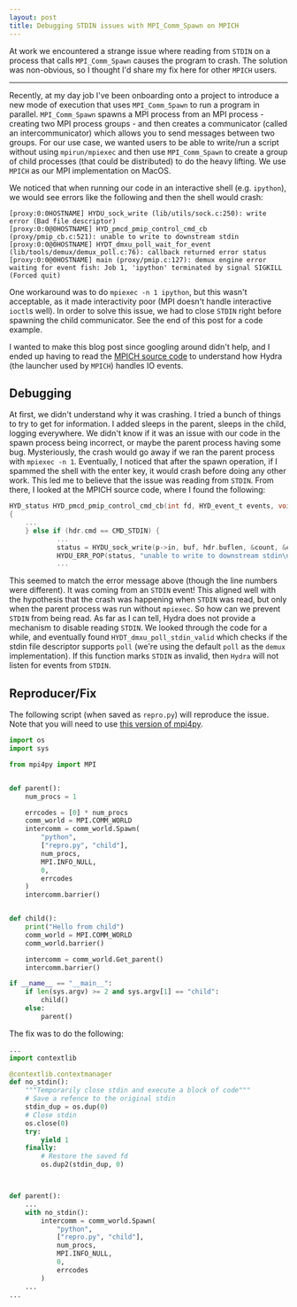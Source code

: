 ```yaml
---
layout: post
title: Debugging STDIN issues with MPI_Comm_Spawn on MPICH
---
```


At work we encountered a strange issue where reading from `STDIN` on a process
that calls `MPI_Comm_Spawn` causes the program to crash. The solution was
non-obvious, so I thought I'd share my fix here for other `MPICH` users.

---

Recently, at my day job I've been onboarding onto a project to introduce a new
mode of execution that uses `MPI_Comm_Spawn` to run a program in parallel.
`MPI_Comm_Spawn` spawns a MPI process from an MPI process - creating two MPI
process groups - and then creates a communicator (called an intercommunicator)
which allows you to send messages between two groups. For our use case, we
wanted users to be able to write/run a script without using `mpirun/mpiexec` and
then use `MPI_Comm_Spawn` to create a group of child processes (that could be
distributed) to do the heavy lifting. We use `MPICH` as our MPI implementation
on MacOS.

We noticed that when running our code in an interactive shell (e.g. `ipython`),
we would see errors like the following and then the shell would crash:

```
[proxy:0:0HOSTNAME] HYDU_sock_write (lib/utils/sock.c:250): write error (Bad file descriptor)
[proxy:0:0@0HOSTNAME] HYD_pmcd_pmip_control_cmd_cb (proxy/pmip_cb.c:521): unable to write to downstream stdin
[proxy:0:0@0HOSTNAME] HYDT_dmxu_poll_wait_for_event (lib/tools/demux/demux_poll.c:76): callback returned error status
[proxy:0:0@0HOSTNAME] main (proxy/pmip.c:127): demux engine error waiting for event fish: Job 1, 'ipython' terminated by signal SIGKILL (Forced quit)
```

One workaround was to do `mpiexec -n 1 ipython`, but this wasn't acceptable, as
it made interactivity poor (MPI doesn't handle interactive `ioctl`s well). In
order to solve this issue, we had to close `STDIN` right before spawning the
child communicator. See the end of this post for a code example.

I wanted to make this blog post since googling around didn't help, and I ended
up having to read the [MPICH source code](https://github.com/pmodels/mpich/) to
understand how Hydra (the launcher used by `MPICH`) handles IO events.

## Debugging

At first, we didn't understand why it was crashing. I tried a bunch of things to
try to get for information. I added sleeps in the parent, sleeps in the child,
logging everywhere. We didn't know if it was an issue with our code in the spawn
process being incorrect, or maybe the parent process having some bug.
Mysteriously, the crash would go away if we ran the parent process with `mpiexec
-n 1`. Eventually, I noticed that after the spawn operation, if I spammed the
shell with the enter key, it would crash before doing any other work. This led
me to believe that the issue was reading from `STDIN`. From there, I looked at
the MPICH source code, where I found the following:

```c
HYD_status HYD_pmcd_pmip_control_cmd_cb(int fd, HYD_event_t events, void *userp)
{
    ...
    } else if (hdr.cmd == CMD_STDIN) {
            ...
            status = HYDU_sock_write(p->in, buf, hdr.buflen, &count, &closed, HYDU_SOCK_COMM_NONE);
            HYDU_ERR_POP(status, "unable to write to downstream stdin\n");
            ...
```

This seemed to match the error message above (though the line numbers were
different). It was coming from an `STDIN` event! This aligned well with the
hypothesis that the crash was happening when `STDIN` was read, but only when the
parent process was run without `mpiexec`. So how can we
prevent `STDIN` from being read. As far as I can tell, Hydra does not provide a
mechanism to disable reading `STDIN`. We looked through the code for a while,
and eventually found `HYDT_dmxu_poll_stdin_valid` which checks if the stdin file
descriptor supports `poll` (we're using the default `poll` as the `demux`
implementation). If this function marks `STDIN` as invalid, then `Hydra` will
not listen for events from `STDIN`.


## Reproducer/Fix
The following script (when saved as `repro.py`) will reproduce the issue. Note
that you will need to use [this version of
mpi4py](https://pypi.org/project/mpi4py-mpich/).

```python
import os
import sys

from mpi4py import MPI


def parent():
    num_procs = 1

    errcodes = [0] * num_procs
    comm_world = MPI.COMM_WORLD
    intercomm = comm_world.Spawn(
        "python",
        ["repro.py", "child"],
        num_procs,
        MPI.INFO_NULL,
        0,
        errcodes
    )
    intercomm.barrier()


def child():
    print("Hello from child")
    comm_world = MPI.COMM_WORLD
    comm_world.barrier()

    intercomm = comm_world.Get_parent()
    intercomm.barrier()

if __name__ == "__main__":
    if len(sys.argv) >= 2 and sys.argv[1] == "child":
        child()
    else:
        parent() 

```

The fix was to do the following:


```python
...
import contextlib

@contextlib.contextmanager
def no_stdin():
    """Temporarily close stdin and execute a block of code"""
    # Save a refence to the original stdin
    stdin_dup = os.dup(0)
    # Close stdin
    os.close(0)
    try:
        yield 1
    finally:
        # Restore the saved fd
        os.dup2(stdin_dup, 0)



def parent():
    ...
    with no_stdin():
        intercomm = comm_world.Spawn(
            "python",
            ["repro.py", "child"],
            num_procs,
            MPI.INFO_NULL,
            0,
            errcodes
        )
    ...
...
```
